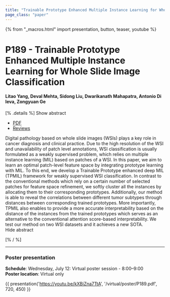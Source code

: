 ```yaml
---
title: "Trainable Prototype Enhanced Multiple Instance Learning for Whole Slide Image Classification"
page_class: "paper"
---
```


{% from "_macros.html" import presentation, button, teaser, youtube %}

# P189 - Trainable Prototype Enhanced Multiple Instance Learning for Whole Slide Image Classification

#### Litao Yang, Deval Mehta, Sidong Liu, Dwarikanath Mahapatra, Antonio Di Ieva, Zongyuan Ge


[% .details %]
<a class="toggle_visibility" data-selector=".abstract" data-level="3">Show abstract</a>
- <a href="https://openreview.net/pdf?id=P3tSZhxBwJw">PDF</a>
- <a href="https://openreview.net/forum?id=P3tSZhxBwJw">Reviews</a>

<p>
    <span class="abstract">
        Digital pathology based on whole slide images (WSIs) plays a key role in cancer diagnosis and clinical practice. Due to the high resolution of the WSI and unavailability of patch level annotations, WSI classification is usually formulated as a weakly supervised problem, which relies on multiple instance learning (MIL) based on patches of a WSI. In this paper, we aim to learn an optimal patch-level feature space by integrating prototype learning with MIL. To this end, we develop a Trainable Prototype enhanced deep MIL (TPMIL) framework for weakly supervised WSI classification. In contrast to the conventional methods which rely on a certain number of selected patches for feature space refinement, we softly cluster all the instances by allocating them to their corresponding prototypes. Additionally, our method is able to reveal the correlations between different tumor subtypes through distances between corresponding trained prototypes. More importantly, TPMIL also enables to provide a more accurate interpretability based on the distance of the instances from the trained prototypes which serves as an alternative to the conventional attention score-based interpretability. We test our method on two WSI datasets and it achieves a new SOTA.
        <br>
        <span class="actions"><a class="toggle_visibility" data-level="2">Hide abstract</a></span>
    </span>
</p>
[% / %]

---


### Poster presentation

**Schedule**: Wednesday, July 12: Virtual poster session - 8:00–9:00<br>
**Poster location**: Virtual only

{{ presentation('https://youtu.be/kXBiZna7TtA', '/virtual/poster/P189.pdf', 720, 450) }}